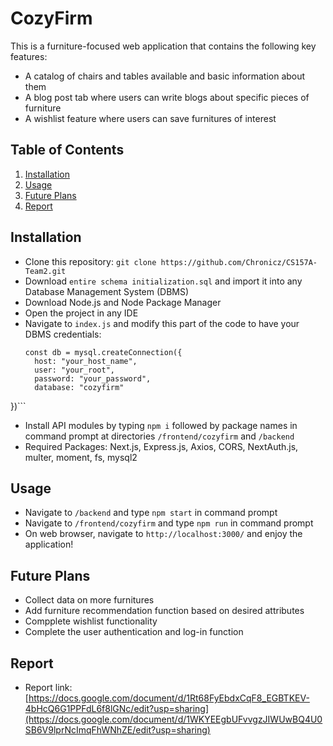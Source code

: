 # CozyFirm

This is a furniture-focused web application that contains the following key features:

- A catalog of chairs and tables available and basic information about them
- A blog post tab where users can write blogs about specific pieces of furniture
- A wishlist feature where users can save furnitures of interest

## Table of Contents

1. [Installation](#installation)
2. [Usage](#usage)
3. [Future Plans](#future_plans)
4. [Report](#report)

<a name="installation"></a>

## Installation

- Clone this repository: `git clone https://github.com/Chronicz/CS157A-Team2.git`
- Download `entire schema initialization.sql` and import it into any Database Management System (DBMS)
- Download Node.js and Node Package Manager
- Open the project in any IDE
- Navigate to `index.js` and modify this part of the code to have your DBMS credentials:
  ```
  const db = mysql.createConnection({
    host: "your_host_name",
    user: "your_root",
    password: "your_password",
    database: "cozyfirm"
})```

- Install API modules by typing `npm i` followed by package names in command prompt at directories `/frontend/cozyfirm` and `/backend`
- Required Packages: Next.js, Express.js, Axios, CORS, NextAuth.js, multer, moment, fs, mysql2
  
<a name="usage"></a>

## Usage
- Navigate to `/backend` and type `npm start` in command prompt
- Navigate to `/frontend/cozyfirm` and type `npm run` in command prompt
- On web browser, navigate to `http://localhost:3000/` and enjoy the application!

<a name="#future_plans"></a>

## Future Plans

- Collect data on more furnitures
- Add furniture recommendation function based on desired attributes
- Compplete wishlist functionality
- Complete the user authentication and log-in function

<a name = "report"></a>

## Report

- Report link: [https://docs.google.com/document/d/1Rt68FyEbdxCqF8_EGBTKEV-4bHcQ6G1PPFdL6f8lGNc/edit?usp=sharing](https://docs.google.com/document/d/1WKYEEgbUFvvgzJIWUwBQ4U0SB6V9lprNcImqFhWNhZE/edit?usp=sharing)
